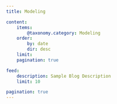```yaml
---
title: Modeling

content:
    items:
        @taxonomy.category: Modeling
    order:
        by: date
        dir: desc
    limit: 
    pagination: true

feed:
    description: Sample Blog Description
    limit: 10

pagination: true
---
```

